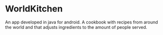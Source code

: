 # WorldKitchen
An app developed in java for android. A cookbook with recipes from around the world and that adjusts ingredients to the amount of people served.
